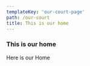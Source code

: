 ```yaml
---
templateKey: 'our-court-page'
path: /our-court
title: This is our home
---
```

### This is our home
Here is our Home
